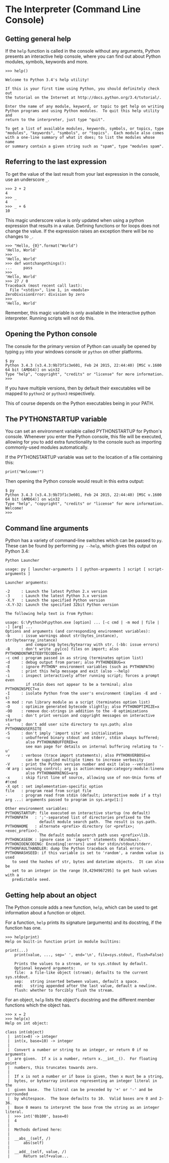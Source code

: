 # The Interpreter (Command Line Console)



## Getting general help


If the `help` function is called in the console without any arguments, Python presents an interactive help console, where you can find out about Python modules, symbols, keywords and more.

```
>>> help()

Welcome to Python 3.4's help utility!

If this is your first time using Python, you should definitely check out
the tutorial on the Internet at http://docs.python.org/3.4/tutorial/.

Enter the name of any module, keyword, or topic to get help on writing
Python programs and using Python modules.  To quit this help utility and
return to the interpreter, just type "quit".

To get a list of available modules, keywords, symbols, or topics, type
"modules", "keywords", "symbols", or "topics".  Each module also comes
with a one-line summary of what it does; to list the modules whose name
or summary contain a given string such as "spam", type "modules spam".

```



## Referring to the last expression


To get the value of the last result from your last expression in the console, use an underscore `_`.

```
>>> 2 + 2
4
>>> _
4
>>> _ + 6
10

```

This magic underscore value is only updated when using a python expression that results in a value. Defining functions or for loops does not change the value. If the expression raises an exception there will be no changes to `_`.

```
>>> "Hello, {0}".format("World")
'Hello, World'
>>> _
'Hello, World'
>>> def wontchangethings():
...     pass
>>> _
'Hello, World'
>>> 27 / 0
Traceback (most recent call last):
  File "<stdin>", line 1, in <module>
ZeroDivisionError: division by zero
>>> _
'Hello, World'

```

Remember, this magic variable is only available in the interactive python interpreter. Running scripts will not do this.



## Opening the Python console


The console for the primary version of Python can usually be opened by typing `py` into your windows console or `python` on other platforms.

```
$ py
Python 3.4.3 (v3.4.3:9b73f1c3e601, Feb 24 2015, 22:44:40) [MSC v.1600 64 bit (AMD64)] on win32
Type "help", "copyright", "credits" or "license" for more information.
>>>

```

If you have multiple versions, then by default their executables will be mapped to `python2` or `python3` respectively.

This of course depends on the Python executables being in your PATH.



## The PYTHONSTARTUP variable


You can set an environment variable called PYTHONSTARTUP for Python's console. Whenever you enter the Python console, this file will be executed, allowing for you to add extra functionality to the console such as importing commonly-used modules automatically.

If the PYTHONSTARTUP variable was set to the location of a file containing this:

```
print("Welcome!")

```

Then opening the Python console would result in this extra output:

```
$ py
Python 3.4.3 (v3.4.3:9b73f1c3e601, Feb 24 2015, 22:44:40) [MSC v.1600 64 bit (AMD64)] on win32
Type "help", "copyright", "credits" or "license" for more information.
Welcome!
>>>    

```



## Command line arguments


Python has a variety of command-line switches which can be passed to `py`. These can be found by performing `py --help`, which gives this output on Python 3.4:

```
Python Launcher

usage: py [ launcher-arguments ] [ python-arguments ] script [ script-arguments ]

Launcher arguments:

-2     : Launch the latest Python 2.x version
-3     : Launch the latest Python 3.x version
-X.Y   : Launch the specified Python version
-X.Y-32: Launch the specified 32bit Python version

The following help text is from Python:

usage: G:\Python34\python.exe [option] ... [-c cmd | -m mod | file | -] [arg] ...
Options and arguments (and corresponding environment variables):
-b     : issue warnings about str(bytes_instance), str(bytearray_instance)
         and comparing bytes/bytearray with str. (-bb: issue errors)
-B     : don't write .py[co] files on import; also PYTHONDONTWRITEBYTECODE=x
-c cmd : program passed in as string (terminates option list)
-d     : debug output from parser; also PYTHONDEBUG=x
-E     : ignore PYTHON* environment variables (such as PYTHONPATH)
-h     : print this help message and exit (also --help)
-i     : inspect interactively after running script; forces a prompt even
         if stdin does not appear to be a terminal; also PYTHONINSPECT=x
-I     : isolate Python from the user's environment (implies -E and -s)
-m mod : run library module as a script (terminates option list)
-O     : optimize generated bytecode slightly; also PYTHONOPTIMIZE=x
-OO    : remove doc-strings in addition to the -O optimizations
-q     : don't print version and copyright messages on interactive startup
-s     : don't add user site directory to sys.path; also PYTHONNOUSERSITE
-S     : don't imply 'import site' on initialization
-u     : unbuffered binary stdout and stderr, stdin always buffered;
         also PYTHONUNBUFFERED=x
         see man page for details on internal buffering relating to '-u'
-v     : verbose (trace import statements); also PYTHONVERBOSE=x
         can be supplied multiple times to increase verbosity
-V     : print the Python version number and exit (also --version)
-W arg : warning control; arg is action:message:category:module:lineno
         also PYTHONWARNINGS=arg
-x     : skip first line of source, allowing use of non-Unix forms of #!cmd
-X opt : set implementation-specific option
file   : program read from script file
-      : program read from stdin (default; interactive mode if a tty)
arg ...: arguments passed to program in sys.argv[1:]

Other environment variables:
PYTHONSTARTUP: file executed on interactive startup (no default)
PYTHONPATH   : ';'-separated list of directories prefixed to the
               default module search path.  The result is sys.path.
PYTHONHOME   : alternate <prefix> directory (or <prefix>;<exec_prefix>).
               The default module search path uses <prefix>\lib.
PYTHONCASEOK : ignore case in 'import' statements (Windows).
PYTHONIOENCODING: Encoding[:errors] used for stdin/stdout/stderr.
PYTHONFAULTHANDLER: dump the Python traceback on fatal errors.
PYTHONHASHSEED: if this variable is set to 'random', a random value is used
   to seed the hashes of str, bytes and datetime objects.  It can also be
   set to an integer in the range [0,4294967295] to get hash values with a
   predictable seed.

```



## Getting help about an object


The Python console adds a new function, `help`, which can be used to get information about a function or object.

For a function, `help` prints its signature (arguments) and its docstring, if the function has one.

```
>>> help(print)
Help on built-in function print in module builtins:

print(...)
    print(value, ..., sep=' ', end='\n', file=sys.stdout, flush=False)

    Prints the values to a stream, or to sys.stdout by default.
    Optional keyword arguments:
    file:  a file-like object (stream); defaults to the current sys.stdout.
    sep:   string inserted between values, default a space.
    end:   string appended after the last value, default a newline.
    flush: whether to forcibly flush the stream.

```

For an object, `help` lists the object's docstring and the different member functions which the object has.

```
>>> x = 2
>>> help(x)
Help on int object:

class int(object)
 |  int(x=0) -> integer
 |  int(x, base=10) -> integer
 |
 |  Convert a number or string to an integer, or return 0 if no arguments
 |  are given.  If x is a number, return x.__int__().  For floating point
 |  numbers, this truncates towards zero.
 |
 |  If x is not a number or if base is given, then x must be a string,
 |  bytes, or bytearray instance representing an integer literal in the
 |  given base.  The literal can be preceded by '+' or '-' and be surrounded
 |  by whitespace.  The base defaults to 10.  Valid bases are 0 and 2-36.
 |  Base 0 means to interpret the base from the string as an integer literal.
 |  >>> int('0b100', base=0)
 |  4
 |
 |  Methods defined here:
 |
 |  __abs__(self, /)
 |      abs(self)
 |
 |  __add__(self, value, /)
 |      Return self+value...

```

